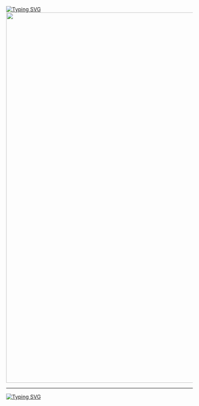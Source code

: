 <div style="position: relative; display: inline-block; text-align: center;">
<a href="https://git.io/typing-svg"><img src="https://readme-typing-svg.herokuapp.com?font=Fira+Code&size=50&pause=1000&color=13EAF7&background=000001B6&center=true&vCenter=true&random=true&width=1000&height=100&lines=WELLCOME+TO+MY+PROFILE" alt="Typing SVG" /></a>
</div>
  <img src="https://www.xtrafondos.com/wallpapers/casa-kame-de-dragon-ball-3963.jpg" width="1000"/>
</div>

---

<div>
  <a href="https://git.io/typing-svg"><img src="https://readme-typing-svg.herokuapp.com?font=Fira+Code&pause=1000&color=F70000&background=000000&width=435&lines=Property+of+Badr+Belayachi+Ajibilou(AKA+MORO)" alt="Typing SVG" /></a>
</div>
